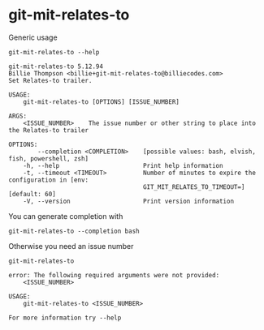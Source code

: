 # git-mit-relates-to

Generic usage

``` shell,script(expected_exit_code=0)
git-mit-relates-to --help
```

``` shell,verify(stream=stdout)
git-mit-relates-to 5.12.94
Billie Thompson <billie+git-mit-relates-to@billiecodes.com>
Set Relates-to trailer.

USAGE:
    git-mit-relates-to [OPTIONS] [ISSUE_NUMBER]

ARGS:
    <ISSUE_NUMBER>    The issue number or other string to place into the Relates-to trailer

OPTIONS:
        --completion <COMPLETION>    [possible values: bash, elvish, fish, powershell, zsh]
    -h, --help                       Print help information
    -t, --timeout <TIMEOUT>          Number of minutes to expire the configuration in [env:
                                     GIT_MIT_RELATES_TO_TIMEOUT=] [default: 60]
    -V, --version                    Print version information
```

You can generate completion with

``` shell,script(expected_exit_code=0)
git-mit-relates-to --completion bash
```

Otherwise you need an issue number

``` shell,script(expected_exit_code=2)
git-mit-relates-to
```

``` shell,verify(stream=stderr)
error: The following required arguments were not provided:
    <ISSUE_NUMBER>

USAGE:
    git-mit-relates-to <ISSUE_NUMBER>

For more information try --help
```
